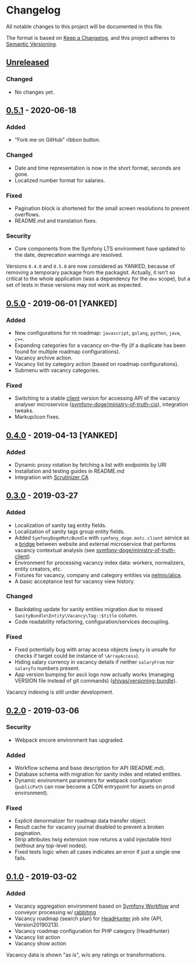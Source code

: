 # Changelog
All notable changes to this project will be documented in this file.

The format is based on [Keep a Changelog](https://keepachangelog.com/en/1.0.0/),
and this project adheres to [Semantic Versioning](https://semver.org/spec/v2.0.0.html).

## [Unreleased]
### Changed

- No changes yet.

## [0.5.1] - 2020-06-18
### Added

- "Fork me on GitHub" ribbon button.

### Changed

- Date and time representation is now in the short format, seconds are gone.
- Localized number format for salaries.

### Fixed

- Pagination block is shortened for the small screen resolutions to prevent overflows.
- README.md and translation fixes.

### Security
    
- Core components from the Symfony LTS environment have updated to the date, deprecation warnings are resolved.

Versions `0.4.0` and `0.5.0` are now considered as YANKED, because of removing a temporary package from the packagist.
Actually, it isn't so critical to the whole application (was a dependency for the `dev` scope), but a set of tests
in these versions may not work as expected.

## [0.5.0] - 2019-06-01 [YANKED]
### Added

- New configurations for `hh` roadmap: `javascript`, `golang`, `python`, `java`, `c++`.
- Expanding categories for a vacancy on-the-fly (if a duplicate has been found for multiple roadmap configurations).
- Vacancy archive action.
- Vacancy list by category action (based on roadmap configurations).
- Submenu with vacancy categories.

### Fixed

- Switching to a stable [client](https://github.com/symfony-doge/ministry-of-truth-client) version for accessing API
of the vacancy analyser microservice ([symfony-doge/ministry-of-truth-cis](https://github.com/symfony-doge/ministry-of-truth-cis)), integration tweaks.
- Markup/icon fixes.

## [0.4.0] - 2019-04-13 [YANKED]
### Added

- Dynamic proxy rotation by fetching a list with endpoints by URI
- Installation and testing guides in README.md
- Integration with [Scrutinizer CA](https://scrutinizer-ci.com/continuous-analysis)

## [0.3.0] - 2019-03-27
### Added

- Localization of sanity tag entity fields.
- Localization of sanity tags group entity fields.
- Added `SymfonyDogeMotcBundle` with `symfony_doge.motc.client` service 
as a [bridge](https://github.com/symfony-doge/ministry-of-truth-client/tree/0.x/src/Bridge/Symfony)
between website and external microservice that performs vacancy contextual analysis
(see [symfony-doge/ministry-of-truth-client](https://github.com/symfony-doge/ministry-of-truth-client)).
- Environment for processing vacancy index data: workers, normalizers, entity creators, etc.
- Fixtures for vacancy, company and category entities via [nelmio/alice](https://github.com/nelmio/alice).
- A basic acceptance test for vacancy view history.

### Changed

- Backdating update for sanity entities migration due to missed
`SanityBundle\Entity\Vacancy\Tag::$title` column.
- Code readability refactoring, configuration/services decoupling.

### Fixed

- Fixed potentially bug with array access objects
(`empty` is unsafe for checks if target could be instance of `\ArrayAccess`).
- Hiding salary currency in vacancy details if neither `salaryFrom` nor `salaryTo` numbers present.
- App version bumping for ascii logo now actually works
(managing VERSION file instead of git commands) ([shivas/versioning-bundle](https://github.com/shivas/versioning-bundle)).

Vacancy indexing is still under development.

## [0.2.0] - 2019-03-06
### Security

- Webpack encore environment has upgraded.

### Added

- Workflow schema and base description for API (README.md).
- Database schema with migration for sanity index and related entities.
- Dynamic environment parameters for webpack configuration 
(`publicPath` can now become a CDN entrypoint for assets on prod environment).

### Fixed

- Explicit denormalizer for roadmap data transfer object.
- Result cache for vacancy journal disabled to prevent a broken pagination.
- Strip attributes twig extension now returns a valid injectable html (without any top-level nodes).
- Fixed tests logic when all cases indicates an error if just a single one fails.

## [0.1.0] - 2019-03-02
### Added

- Vacancy aggregation environment based on [Symfony Workflow](https://symfony.com/doc/current/workflow.html) 
and conveyor processing w/ [rabbitmq](https://github.com/rabbitmq)
- Vacancy roadmap (search plan) for [HeadHunter](https://headhunter.ru) job site (API, Version20190213).
- Vacancy roadmap configuration for PHP category (HeadHunter)
- Vacancy list action
- Vacancy show action

Vacancy data is shown "as is", w/o any ratings or transformations.

[Unreleased]: https://github.com/symfony-doge/veslo/compare/0.5.1...0.x
[0.5.1]: https://github.com/symfony-doge/veslo/compare/0.5.0..0.5.1
[0.5.0]: https://github.com/symfony-doge/veslo/compare/0.4.0..0.5.0
[0.4.0]: https://github.com/symfony-doge/veslo/compare/0.3.0..0.4.0
[0.3.0]: https://github.com/symfony-doge/veslo/compare/0.2.0..0.3.0
[0.2.0]: https://github.com/symfony-doge/veslo/compare/0.1.0..0.2.0
[0.1.0]: https://github.com/symfony-doge/veslo/releases/tag/0.1.0